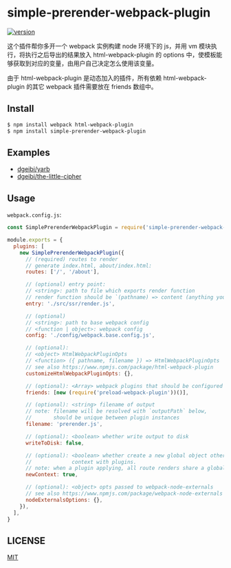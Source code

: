 # simple-prerender-webpack-plugin

[![version][version-badge]][package]

这个插件帮你多开一个 webpack 实例构建 node 环境下的 js，并用 vm 模块执行，将执行之后导出的结果放入 html-webpack-plugin 的 options 中，使模板能够获取到对应的变量，由用户自己决定怎么使用该变量。

由于 html-webpack-plugin 是动态加入的插件，所有依赖 html-webpack-plugin 的其它 webpack 插件需要放在 friends 数组中。

## Install

```sh
$ npm install webpack html-webpack-plugin
$ npm install simple-prerender-webpack-plugin
```

## Examples

* [dgeibi/yarb](https://github.com/dgeibi/yarb)
* [dgeibi/the-little-cipher](https://github.com/dgeibi/the-little-cipher)

## Usage

`webpack.config.js`:

```js
const SimplePrerenderWebpackPlugin = require('simple-prerender-webpack-plugin')

module.exports = {
  plugins: [
    new SimplePrerenderWebpackPlugin({
      // (required) routes to render
      // generate index.html, about/index.html:
      routes: ['/', '/about'],

      // (optional) entry point:
      // <string>: path to file which exports render function
      // render function should be `(pathname) => content (anything you like)`. the content will be assigned to `htmlWebpackPlugin.prerendered`
      entry: './src/ssr/render.js',

      // (optional)
      // <string>: path to base webpack config
      // <function | object>: webpack config
      config: './config/webpack.base.config.js',

      // (optional):
      // <object> HtmlWebpackPluginOpts
      // <function> ({ pathname, filename }) => HtmlWebpackPluginOpts
      // see also https://www.npmjs.com/package/html-webpack-plugin
      customizeHtmlWebpackPluginOpts: {},

      // (optional): <Array> webpack plugins that should be configured after HtmlWebpackPlugin
      friends: [new (require('preload-webpack-plugin'))()],

      // (optional): <string> filename of output
      // note: filename will be resolved with `outputPath` below,
      //       should be unique between plugin instances
      filename: 'prerender.js',

      // (optional): <boolean> whether write output to disk
      writeToDisk: false,

      // (optional): <boolean> whether create a new global object other than sharing
      //             context with plugins.
      // note: when a plugin applying, all route renders share a global object.
      newContext: true,

      // (optional): <object> opts passed to webpack-node-externals
      // see also https://www.npmjs.com/package/webpack-node-externals
      nodeExternalsOptions: {},
    }),
  ],
}
```

## LICENSE

[MIT](LICENSE)

[version-badge]: https://img.shields.io/npm/v/simple-prerender-webpack-plugin.svg
[package]: https://www.npmjs.com/package/simple-prerender-webpack-plugin
